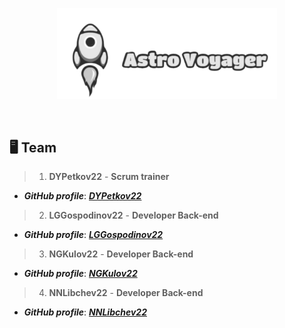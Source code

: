 <h1 align="center"></h1>
<br>
<p align="center">
  <img width="70%" src="/images/logo-readme.svg"/>
</p>
<br>

## 🖥 Team	<a name = "team"></a>
> 1. **DYPetkov22** - **Scrum trainer**	
   - ***GitHub profile***: [***DYPetkov22***](https://github.com/DYPetkov22)	
 
> 2. **LGGospodinov22** - **Developer Back-end**	
   - ***GitHub profile***: [***LGGospodinov22***](https://github.com/LGGospodinov22)	

> 3. **NGKulov22** - **Developer Back-end**	
   - ***GitHub profile***: [***NGKulov22***](https://github.com/NGKulov22)

> 4. **NNLibchev22** - **Developer Back-end**	
   - ***GitHub profile***: [***NNLibchev22***](https://github.com/NNLibchev22)